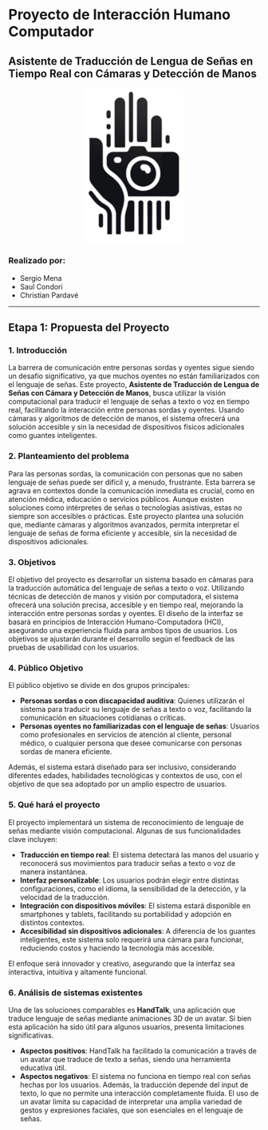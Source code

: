 # Proyecto de Interacción Humano Computador
## Asistente de Traducción de Lengua de Señas en Tiempo Real con Cámaras y Detección de Manos

<p align="center">
  <img src="img/logo_ihc.png" alt="Logo del Proyecto" width="200">
</p>

### Realizado por:
- Sergio Mena
- Saul Condori
- Christian Pardavé

---

## Etapa 1: Propuesta del Proyecto

### 1. Introducción
La barrera de comunicación entre personas sordas y oyentes sigue siendo un desafío significativo, ya que muchos oyentes no están familiarizados con el lenguaje de señas. Este proyecto, **Asistente de Traducción de Lengua de Señas con Cámara y Detección de Manos**, busca utilizar la visión computacional para traducir el lenguaje de señas a texto o voz en tiempo real, facilitando la interacción entre personas sordas y oyentes. Usando cámaras y algoritmos de detección de manos, el sistema ofrecerá una solución accesible y sin la necesidad de dispositivos físicos adicionales como guantes inteligentes.

### 2. Planteamiento del problema
Para las personas sordas, la comunicación con personas que no saben lenguaje de señas puede ser difícil y, a menudo, frustrante. Esta barrera se agrava en contextos donde la comunicación inmediata es crucial, como en atención médica, educación o servicios públicos. Aunque existen soluciones como intérpretes de señas o tecnologías asistivas, estas no siempre son accesibles o prácticas. Este proyecto plantea una solución que, mediante cámaras y algoritmos avanzados, permita interpretar el lenguaje de señas de forma eficiente y accesible, sin la necesidad de dispositivos adicionales.

### 3. Objetivos
El objetivo del proyecto es desarrollar un sistema basado en cámaras para la traducción automática del lenguaje de señas a texto o voz. Utilizando técnicas de detección de manos y visión por computadora, el sistema ofrecerá una solución precisa, accesible y en tiempo real, mejorando la interacción entre personas sordas y oyentes. El diseño de la interfaz se basará en principios de Interacción Humano-Computadora (HCI), asegurando una experiencia fluida para ambos tipos de usuarios. Los objetivos se ajustarán durante el desarrollo según el feedback de las pruebas de usabilidad con los usuarios.

### 4. Público Objetivo
El público objetivo se divide en dos grupos principales:

- **Personas sordas o con discapacidad auditiva**: Quienes utilizarán el sistema para traducir su lenguaje de señas a texto o voz, facilitando la comunicación en situaciones cotidianas o críticas.
- **Personas oyentes no familiarizadas con el lenguaje de señas**: Usuarios como profesionales en servicios de atención al cliente, personal médico, o cualquier persona que desee comunicarse con personas sordas de manera eficiente.

Además, el sistema estará diseñado para ser inclusivo, considerando diferentes edades, habilidades tecnológicas y contextos de uso, con el objetivo de que sea adoptado por un amplio espectro de usuarios.

### 5. Qué hará el proyecto
El proyecto implementará un sistema de reconocimiento de lenguaje de señas mediante visión computacional. Algunas de sus funcionalidades clave incluyen:

- **Traducción en tiempo real**: El sistema detectará las manos del usuario y reconocerá sus movimientos para traducir señas a texto o voz de manera instantánea.
- **Interfaz personalizable**: Los usuarios podrán elegir entre distintas configuraciones, como el idioma, la sensibilidad de la detección, y la velocidad de la traducción.
- **Integración con dispositivos móviles**: El sistema estará disponible en smartphones y tablets, facilitando su portabilidad y adopción en distintos contextos.
- **Accesibilidad sin dispositivos adicionales**: A diferencia de los guantes inteligentes, este sistema solo requerirá una cámara para funcionar, reduciendo costos y haciendo la tecnología más accesible.

El enfoque será innovador y creativo, asegurando que la interfaz sea interactiva, intuitiva y altamente funcional.

### 6. Análisis de sistemas existentes
Una de las soluciones comparables es **HandTalk**, una aplicación que traduce lenguaje de señas mediante animaciones 3D de un avatar. Si bien esta aplicación ha sido útil para algunos usuarios, presenta limitaciones significativas.

- **Aspectos positivos**: HandTalk ha facilitado la comunicación a través de un avatar que traduce de texto a señas, siendo una herramienta educativa útil.
- **Aspectos negativos**: El sistema no funciona en tiempo real con señas hechas por los usuarios. Además, la traducción depende del input de texto, lo que no permite una interacción completamente fluida. El uso de un avatar limita su capacidad de interpretar una amplia variedad de gestos y expresiones faciales, que son esenciales en el lenguaje de señas.
